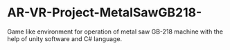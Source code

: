 # AR-VR-Project-MetalSawGB218-
Game like environment for operation of metal saw GB-218 machine with the help of unity software and C# language.
